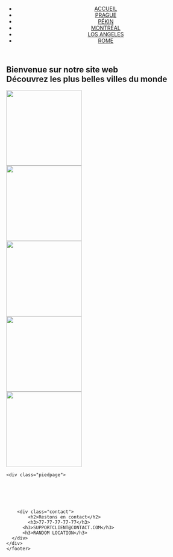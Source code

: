 
<html lang="fr">
<head>
    <meta charset="UTF-8">
    <meta name="viewport" content="width=device-width, initial-scale=1.0">
    <title>index.html</title>
    <link rel="stylesheet" href="style.css">
</head>

<body id="bodyht">
    <div>
        <header>
            <nav>
            <ul>
                <li><a href="index.html">ACCUEIL</a></li>
                <li><a href="prague.html">PRAGUE</a></li>
                <li><a href="Pékin.html">PÉKIN</a></li>
                <li> <a href="Montréal.html">MONTRÉAL</a></li>
                <li> <a href="LosAngeles.html">LOS ANGELES</a></li>
                <li><a href="Rome.html">ROME</a> </li>
            </ul>
        </nav>
      </header>
     </div>
                     
<div class="A" >
    <h2>
        Bienvenue sur notre site web <br>Découvrez les plus belles villes du monde
    </h2>
</div> 
<div class="AAAAA"  >
    <div class="AA">
        <img src="https://i.pinimg.com/564x/1d/1e/2e/1d1e2e2f9e50ba8cdc901635c1207a4c.jpg" alt=""     width="200" height="200">
    </div>
    <div class="BB">
        <img src="https://i.pinimg.com/564x/cd/a7/ba/cda7ba619974bcfd8da4c4eab6e80cb2.jpg" alt=""   width="200" height="200">
    </div>
    <div class="CC">
        <img src="https://i.pinimg.com/564x/0a/9c/71/0a9c71510b65bff33fee05ff297df3ba.jpg" alt=""  width="200" height="200">
    </div>
    <div class="DD">
        <img src="https://i.pinimg.com/564x/4b/b6/89/4bb689408ba00a30e21eba4a9fc171fb.jpg" alt="" width="200" height="200">
    </div>
    <div class="EE">
        <img src="https://i.pinimg.com/564x/33/02/85/3302853f292dd6e1fb160f5f1fc9261e.jpg" alt="" width="200" height="200">
    </div>
</div>
    
    
    

<footer>

    <div class="piedpage">
    
    
        
        
        
        
        <div class="contact">
            <h2>Restons en contact</h2>
            <h3>77-77-77-77-77</h3>
          <h3>SUPPORTCLIENT@CONTACT.COM</h3>
          <h3>RANDOM LOCATION</h3>
      </div>
    </div>
    </footer>


 



</body>  
  


</html>

